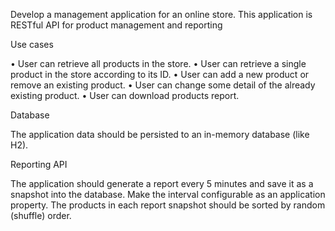 Develop a management application for an online store.
This application is RESTful API for product management and reporting

Use cases

•	User can retrieve all products in the store.
•	User can retrieve a single product in the store according to its ID.
•	User can add a new product or remove an existing product.
•	User can change some detail of the already existing product.
•	User can download products report.

Database

The application data should be persisted to an in-memory database (like H2).

Reporting API

The application should generate a report every 5 minutes and save it as a snapshot into the database. 
Make the interval configurable as an application property.
The products in each report snapshot should be sorted by random (shuffle) order.
